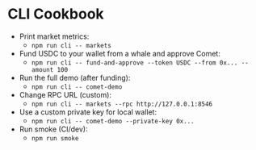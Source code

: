 # CLI Cookbook

- Print market metrics:
  - `npm run cli -- markets`
- Fund USDC to your wallet from a whale and approve Comet:
  - `npm run cli -- fund-and-approve --token USDC --from 0x... --amount 100`
- Run the full demo (after funding):
  - `npm run cli -- comet-demo`
- Change RPC URL (custom):
  - `npm run cli -- markets --rpc http://127.0.0.1:8546`
- Use a custom private key for local wallet:
  - `npm run cli -- comet-demo --private-key 0x...`
- Run smoke (CI/dev):
  - `npm run smoke` 